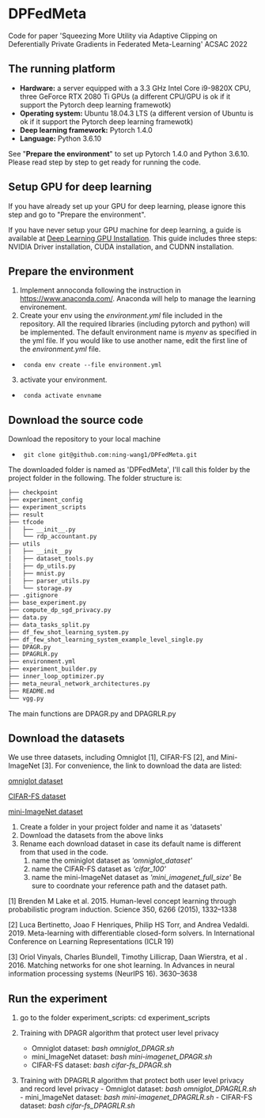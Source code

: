 # DPFedMeta
Code for paper 'Squeezing More Utility via Adaptive Clipping on Deferentially Private Gradients in Federated Meta-Learning' ACSAC 2022

## The running platform
- **Hardware:** a server equipped with a 3.3 GHz Intel Core i9-9820X CPU, three GeForce RTX 2080 Ti GPUs (a different CPU/GPU is ok if it support the Pytorch deep learning framewotk)
- **Operating system:** Ubuntu 18.04.3 LTS (a different version of Ubuntu is ok if it support the Pytorch deep learning framewotk)
- **Deep learning framework:** Pytorch 1.4.0
- **Language:** Python 3.6.10

See "**Prepare the environment**" to set up Pytorch 1.4.0 and Python 3.6.10. Please read step by step to get ready for running the code.

## Setup GPU for deep learning
If you have already set up your GPU for deep learning, please ignore this step and go to "Prepare the environment".

If you have never setup your GPU machine for deep learning, a guide is available at [Deep Learning GPU Installation](https://towardsdatascience.com/deep-learning-gpu-installation-on-ubuntu-18-4-9b12230a1d31).
This guide includes three steps: NVIDIA Driver installation, CUDA installation, and CUDNN installation. 


## Prepare the environment
1. Implement annoconda following the instruction in https://www.anaconda.com/. Anaconda will help to manage the learning environement.
2.  Create your env using the *environment.yml* file included in the repository. All the required libraries (including pytorch and python) will be implemented. The default environment name is *myenv* as specified in the yml file. If you would like to use another name, edit the first line of the *environment.yml* file.
-      conda env create --file environment.yml
3. activate your environment. 
-      conda activate envname


## Download the source code
Download the repository to your local machine
-      git clone git@github.com:ning-wang1/DPFedMeta.git
The downloaded folder is named as 'DPFedMeta', I'll call this folder by the project folder in the following. The folder structure is:

```bash
├── checkpoint
├── experiment_config
├── experiment_scripts
├── result
├── tfcode
│   ├── __init__.py
│   └── rdp_accountant.py
├── utils
│   ├── __init__py
│   ├── dataset_tools.py
│   ├── dp_utils.py
│   ├── mnist.py
│   ├── parser_utils.py
│   └── storage.py
├── .gitignore
├── base_experiment.py
├── compute_dp_sgd_privacy.py
├── data.py
├── data_tasks_split.py
├── df_few_shot_learning_system.py
├── df_few_shot_learning_system_example_level_single.py
├── DPAGR.py
├── DPAGRLR.py
├── environment.yml
├── experiment_builder.py
├── inner_loop_optimizer.py
├── meta_neural_network_architectures.py
├── README.md
└── vgg.py
```
The main functions are DPAGR.py and DPAGRLR.py

## Download the datasets
We use three datasets, including Omniglot [1], CIFAR-FS [2], and Mini-ImageNet [3]. For convenience, the link to download the data are listed:

[omniglot dataset](https://www.omniglot.com/)

[CIFAR-FS dataset](https://drive.google.com/file/d/1pTsCCMDj45kzFYgrnO67BWVbKs48Q3NI/view)

[mini-ImageNet dataset](https://drive.google.com/file/d/1R6dA6QGEW-lmiNkitCwK4IkAbl4uT3y3/view)

1. Create a folder in your project folder and name it as 'datasets'
2. Download the datasets from the above links
3. Rename each download dataset in case its default name is different from that used in the code.
    1. name the ominiglot dataset as *'omniglot_dataset'*
    2. name the CIFAR-FS dataset as *'cifar_100'*
    3. name the mini-ImageNet dataset as *'mini_imagenet_full_size'*
Be sure to coordnate your reference path and the dataset path.


[1] Brenden M Lake et al. 2015. Human-level concept learning through probabilistic program induction. Science 350, 6266 (2015), 1332–1338

[2] Luca Bertinetto, Joao F Henriques, Philip HS Torr, and Andrea Vedaldi. 2019. Meta-learning with differentiable closed-form solvers. In International Conference on Learning Representations (ICLR 19)

[3] Oriol Vinyals, Charles Blundell, Timothy Lillicrap, Daan Wierstra, et al . 2016. Matching networks for one shot learning. In Advances in neural information processing systems (NeurIPS 16). 3630–3638

## Run the experiment 
1. go to the folder experiment_scripts: cd experiment_scripts
2. Training with DPAGR algorithm that protect user level privacy
      - Omniglot dataset: *bash omniglot_DPAGR.sh*
      - mini_ImageNet dataset: *bash mini-imagenet_DPAGR.sh* 
      - CIFAR-FS dataset: *bash cifar-fs_DPAGR.sh*

3. Training with DPAGRLR algorithm that protect both user level privacy and record level privacy
        - Omniglot dataset: *bash omniglot_DPAGRLR.sh*
        - mini_ImageNet dataset: *bash mini-imagenet_DPAGRLR.sh* 
        - CIFAR-FS dataset: *bash cifar-fs_DPAGRLR.sh*



